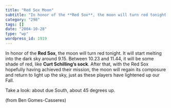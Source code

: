 ```yaml
---
title: "Red Sox Moon"
subtitle: "In honor of the **Red Sox**, the moon will turn red tonight. It will start melting into the dark sky..."
category: "298"
tags: []
date: "2004-10-28"
type: "wp"
wordpress_id: 1919
---
```

In honor of the **Red Sox**, the moon will turn red tonight. It will start melting into the dark sky around 9.15. Between 10.23 and 11.44, it will be some shade of red, like **Curt Schilling’s sock**. 
After that, with the Red Sox hopefully having achieved their mission, the moon will regain its composure and return to light up the sky, just as these players have lightened up our Fall. 

Take a look: about due South, about 45 degrees up.

(from Ben Gomes-Casseres)